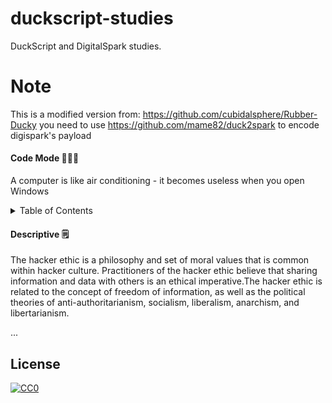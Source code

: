 # duckscript-studies
DuckScript and DigitalSpark studies.

# Note
This is a modified version from: https://github.com/cubidalsphere/Rubber-Ducky
you need to use https://github.com/mame82/duck2spark to encode digispark's payload

#### Code Mode 👨🏽‍💻 
 A computer is like air conditioning - it becomes useless when you open Windows





<!-- TABLE OF CONTENTS -->
<details>
  <summary>Table of Contents</summary>
  <ol>
  ___                  ___  
 (o o)                (o o) 
(  V  ) piu piu piu  (  V  )
--m-m------------------m-m--
    
    Hidden IMAGE =)
    
  </ol>
</details>





#### Descriptive 🗒

The hacker ethic is a philosophy and set of moral values that is common within hacker culture. Practitioners of the hacker ethic believe that sharing information and data with others is an ethical imperative.The hacker ethic is related to the concept of freedom of information, as well as the political theories of anti-authoritarianism, socialism, liberalism, anarchism, and libertarianism.

...


## License 

[![CC0](https://licensebuttons.net/p/zero/1.0/88x31.png)](https://creativecommons.org/publicdomain/zero/1.0/)
